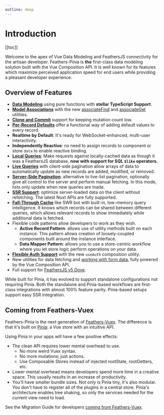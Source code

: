 ```yaml
---
outline: deep
---
```

# Introduction

[[toc]]

Welcome to the apex of Vue Data Modeling and FeathersJS connectivity for the artisan developer. Feathers-Pinia is
**the** first-class data modeling solution built with the Vue Composition API. It is well known for its features which
maximize perceived application speed for end users while providing a pleasant developer experience.

## Overview of Features

- **[Data Modeling](/guide/modeling-overview)** using pure functions with **stellar TypeScript Support**.
- **[Model Associations](/guide/model-associations)** with the new [associateFind](/guide/associate-find) and
[associateGet](/guide/associate-get) utilities.
- **[Clone and Commit](/guide/common-patterns#mutation-multiplicity-pattern)** support for keeping mutation count low.
- **[Per-Record Defaults](/guide/model-functions-shared#useinstancedefaults)** offer a functional way of adding default
values to every record.
- **Realtime by Default**: It's ready for WebSocket-enhanced, multi-user interactivity.
- **Independently Reactive**: no need to assign records to component or store `data` to enable reactive binding.
- **[Local Queries](/guide/querying-data)**: Make requests against locally-cached data as though it was a FeathersJS
database, **now with support for SQL `$like` operators.**
- **[Live Queries](/guide/common-patterns.html#reactive-lists-with-live-queries)** with client-side pagination allow
arrays of data to automatically update as new records are added, modified, or removed.
- **[Server-Side Pagination](/guide/use-find#server-paging-auto-fetch)**: alternative to live-list pagination,
optionally give all control to the server and perform manual fetching. In this mode, lists only update when new queries
are made.
- **[SSR Support](/guide/use-service#server-side-rendering-ssr)**: optimize server-loaded data on the client without
refetching. The latest Nuxt APIs are fully supported.
- **[Fall-Through Cache](/guide/use-find)** like SWR but with built-in, low-memory query intelligence. It knows which
records can be shared between different queries, which allows relevant records to show immediately while additional data
is fetched.
- Flexible code patterns allow developers to work as they wish.
  - **Active Record Pattern**: allows use of utility methods built on each instance. This pattern allows creation of
  loosely-coupled components built around the instance interface.
  - **Data Mapper Pattern**: allows you to use a store-centric workflow where you let store logic perform operations
  on your data.
- **[Flexible Auth Support](/guide/use-auth)** with the new `useAuth` composition utility.
- New utilities for data fetching and [working with form data](/guide/use-clones), fully powered by the Vue Composition
API.
- Full support for [FeathersJS v5 Dove](https://feathersjs.com).

While built for Pinia, it has evolved to support standalone configurations not requiring Pinia. Both the standalone and
Pinia-based workflows are first-class integrations with almost 100% feature parity. Pinia-based setups support easy SSR
integration.

## Coming from Feathers-Vuex

Feathers-Pinia is the next generation of [Feathers-Vuex](https://vuex.feathersjs.com). The difference is that it's built on [Pinia](https://pinia.esm.dev/): a Vue store with an intuitive API.

Using Pinia in your apps will have a few positive effects:

- The clean API requires lower mental overhead to use.
  - No more weird Vuex syntax.
  - No more mutations; just actions.
  - Use Composable Stores instead of injected rootState, rootGetters, etc.
- Lower mental overhead means developers spend more time in a creative space. This usually results in an increase of productivity.
- You'll have smaller bundle sizes. Not only is Pinia tiny, it's also modular. You don't have to register all of the plugins in a central store. Pinia's architecture enables tree shaking, so only the services needed for the current view need to load.

See the Migration Guide for developers [coming from Feathers-Vuex](/guide/migrate-from-feathers-vuex).
